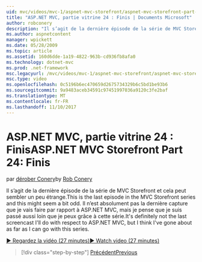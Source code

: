 ```yaml
---
uid: mvc/videos/mvc-1/aspnet-mvc-storefront/aspnet-mvc-storefront-part-24-finis
title: "ASP.NET MVC, partie vitrine 24 : Finis | Documents Microsoft"
author: robconery
description: "Il s’agit de la dernière épisode de la série de MVC Storefront et cela peut sembler un peu étrange. Il n’est absolument pas la dernière capture que je vais faire en ce qui concerne ASP.NET..."
ms.author: aspnetcontent
manager: wpickett
ms.date: 05/28/2009
ms.topic: article
ms.assetid: 160d6dde-1a19-4822-963b-cd936fb8afa0
ms.technology: dotnet-mvc
ms.prod: .net-framework
msc.legacyurl: /mvc/videos/mvc-1/aspnet-mvc-storefront/aspnet-mvc-storefront-part-24-finis
msc.type: video
ms.openlocfilehash: 0c5196b6ec470659d2675734329b6c5bd1be93b6
ms.sourcegitcommit: 9a9483aceb34591c97451997036a9120c3fe2baf
ms.translationtype: MT
ms.contentlocale: fr-FR
ms.lasthandoff: 11/10/2017
---
```

<a name="aspnet-mvc-storefront-part-24-finis"></a><span data-ttu-id="73d4d-104">ASP.NET MVC, partie vitrine 24 : Finis</span><span class="sxs-lookup"><span data-stu-id="73d4d-104">ASP.NET MVC Storefront Part 24: Finis</span></span>
====================
<span data-ttu-id="73d4d-105">par [dérober Conery](https://github.com/robconery)</span><span class="sxs-lookup"><span data-stu-id="73d4d-105">by [Rob Conery](https://github.com/robconery)</span></span>

<span data-ttu-id="73d4d-106">Il s’agit de la dernière épisode de la série de MVC Storefront et cela peut sembler un peu étrange.</span><span class="sxs-lookup"><span data-stu-id="73d4d-106">This is the last episode in the MVC Storefront series and this might seem a bit odd.</span></span> <span data-ttu-id="73d4d-107">Il n’est absolument pas la dernière capture que je vais faire par rapport à ASP.NET MVC, mais je pense que je suis passé aussi loin que je peux grâce à cette série.</span><span class="sxs-lookup"><span data-stu-id="73d4d-107">It's definitely not the last screencast I'll do with respect to ASP.NET MVC, but I think I've gone about as far as I can go with this series.</span></span>

[<span data-ttu-id="73d4d-108">&#9654; Regardez la vidéo (27 minutes)</span><span class="sxs-lookup"><span data-stu-id="73d4d-108">&#9654; Watch video (27 minutes)</span></span>](https://channel9.msdn.com/Blogs/ASP-NET-Site-Videos/aspnet-mvc-storefront-part-24-finis)

>[!div class="step-by-step"]
[<span data-ttu-id="73d4d-109">Précédent</span><span class="sxs-lookup"><span data-stu-id="73d4d-109">Previous</span></span>](aspnet-mvc-storefront-part-23-getting-started-with-domain-driven-design.md)
